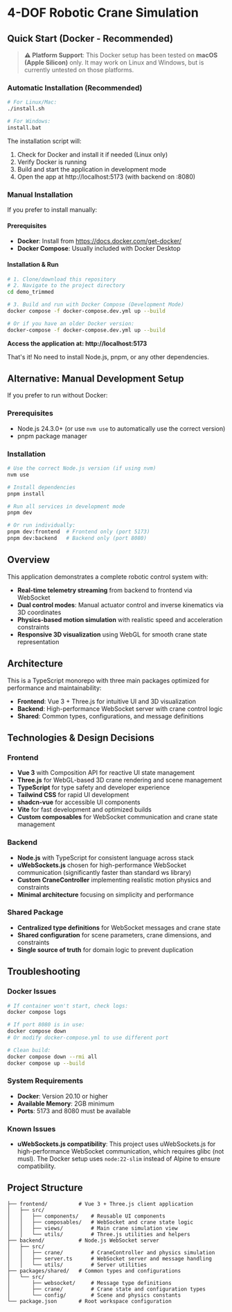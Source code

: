 # 4-DOF Robotic Crane Simulation

## Quick Start (Docker - Recommended)

> **⚠️ Platform Support**: This Docker setup has been tested on **macOS (Apple Silicon)** only. It may work on Linux and Windows, but is currently untested on those platforms.

### Automatic Installation (Recommended)
```bash
# For Linux/Mac:
./install.sh

# For Windows:
install.bat
```

The installation script will:
1. Check for Docker and install it if needed (Linux only)
2. Verify Docker is running
3. Build and start the application in development mode
4. Open the app at http://localhost:5173 (with backend on :8080)

### Manual Installation
If you prefer to install manually:

#### Prerequisites
- **Docker**: Install from https://docs.docker.com/get-docker/
- **Docker Compose**: Usually included with Docker Desktop

#### Installation & Run
```bash
# 1. Clone/download this repository
# 2. Navigate to the project directory
cd demo_trimmed

# 3. Build and run with Docker Compose (Development Mode)
docker compose -f docker-compose.dev.yml up --build

# Or if you have an older Docker version:
docker-compose -f docker-compose.dev.yml up --build
```

**Access the application at: http://localhost:5173**

That's it! No need to install Node.js, pnpm, or any other dependencies.

## Alternative: Manual Development Setup

If you prefer to run without Docker:

### Prerequisites
- Node.js 24.3.0+ (or use `nvm use` to automatically use the correct version)
- pnpm package manager

### Installation
```bash
# Use the correct Node.js version (if using nvm)
nvm use

# Install dependencies
pnpm install

# Run all services in development mode
pnpm dev

# Or run individually:
pnpm dev:frontend  # Frontend only (port 5173)
pnpm dev:backend   # Backend only (port 8080)
```

## Overview

This application demonstrates a complete robotic control system with:

- **Real-time telemetry streaming** from backend to frontend via WebSocket
- **Dual control modes**: Manual actuator control and inverse kinematics via 3D coordinates
- **Physics-based motion simulation** with realistic speed and acceleration constraints
- **Responsive 3D visualization** using WebGL for smooth crane state representation

## Architecture

This is a TypeScript monorepo with three main packages optimized for performance and maintainability:

- **Frontend**: Vue 3 + Three.js for intuitive UI and 3D visualization
- **Backend**: High-performance WebSocket server with crane control logic
- **Shared**: Common types, configurations, and message definitions

## Technologies & Design Decisions

### Frontend

- **Vue 3** with Composition API for reactive UI state management
- **Three.js** for WebGL-based 3D crane rendering and scene management
- **TypeScript** for type safety and developer experience
- **Tailwind CSS** for rapid UI development
- **shadcn-vue** for accessible UI components
- **Vite** for fast development and optimized builds
- **Custom composables** for WebSocket communication and crane state management

### Backend

- **Node.js** with TypeScript for consistent language across stack
- **uWebSockets.js** chosen for high-performance WebSocket communication (significantly faster than standard ws library)
- **Custom CraneController** implementing realistic motion physics and constraints
- **Minimal architecture** focusing on simplicity and performance

### Shared Package

- **Centralized type definitions** for WebSocket messages and crane state
- **Shared configuration** for scene parameters, crane dimensions, and constraints
- **Single source of truth** for domain logic to prevent duplication

## Troubleshooting

### Docker Issues
```bash
# If container won't start, check logs:
docker compose logs

# If port 8080 is in use:
docker compose down
# Or modify docker-compose.yml to use different port

# Clean build:
docker compose down --rmi all
docker compose up --build
```

### System Requirements
- **Docker**: Version 20.10 or higher
- **Available Memory**: 2GB minimum
- **Ports**: 5173 and 8080 must be available

### Known Issues
- **uWebSockets.js compatibility**: This project uses uWebSockets.js for high-performance WebSocket communication, which requires glibc (not musl). The Docker setup uses `node:22-slim` instead of Alpine to ensure compatibility.

## Project Structure

```
├── frontend/          # Vue 3 + Three.js client application
│   ├── src/
│   │   ├── components/    # Reusable UI components
│   │   ├── composables/   # WebSocket and crane state logic
│   │   ├── views/         # Main crane simulation view
│   │   └── utils/         # Three.js utilities and helpers
├── backend/           # Node.js WebSocket server
│   ├── src/
│   │   ├── crane/         # CraneController and physics simulation
│   │   ├── server.ts      # WebSocket server and message handling
│   │   └── utils/         # Server utilities
├── packages/shared/   # Common types and configurations
│   └── src/
│       ├── websocket/     # Message type definitions
│       ├── crane/         # Crane state and configuration types
│       └── config/        # Scene and physics constants
└── package.json       # Root workspace configuration
```
